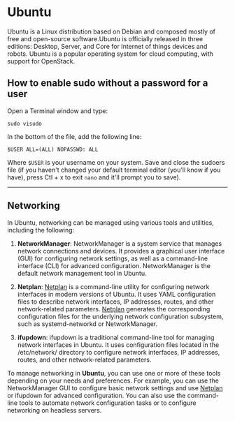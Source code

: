 # Ubuntu

Ubuntu is a Linux distribution based on Debian and composed mostly of free and open-source software.Ubuntu is officially released in three editions: Desktop, Server, and Core for Internet of things devices and robots. Ubuntu is a popular operating system for cloud computing, with support for OpenStack.

## How to enable sudo without a password for a user

Open a Terminal window and type:

```
sudo visudo
```

In the bottom of the file, add the following line:

```
$USER ALL=(ALL) NOPASSWD: ALL
```

Where `$USER` is your username on your system. Save and close the sudoers file (if you haven't changed your default terminal editor (you'll know if you have), press Ctl + x to exit `nano` and it'll prompt you to save).

---
## Networking

In Ubuntu, networking can be managed using various tools and utilities, including the following:

1. **NetworkManager**: NetworkManager is a system service that manages network connections and devices. It provides a graphical user interface (GUI) for configuring network settings, as well as a command-line interface (CLI) for advanced configuration. NetworkManager is the default network management tool in Ubuntu.

2. **Netplan**: [Netplan](../netplan.md) is a command-line utility for configuring network interfaces in modern versions of Ubuntu. It uses YAML configuration files to describe network interfaces, IP addresses, routes, and other network-related parameters. [Netplan](../netplan.md) generates the corresponding configuration files for the underlying network configuration subsystem, such as systemd-networkd or NetworkManager.

3. **ifupdown**: ifupdown is a traditional command-line tool for managing network interfaces in Ubuntu. It uses configuration files located in the ﻿/etc/network/ directory to configure network interfaces, IP addresses, routes, and other network-related parameters.

To manage networking in **Ubuntu**, you can use one or more of these tools depending on your needs and preferences. For example, you can use the NetworkManager GUI to configure basic network settings and use [Netplan](../netplan.md) or ifupdown for advanced configuration. You can also use the command-line tools to automate network configuration tasks or to configure networking on headless servers.
